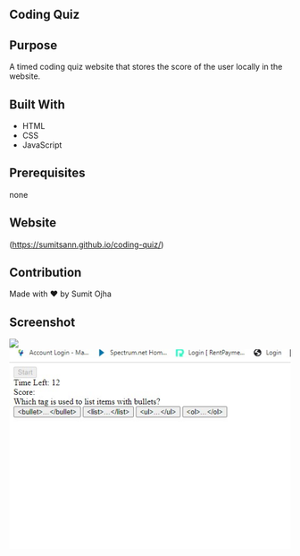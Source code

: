 ## Coding Quiz
## Purpose
A timed coding quiz website that stores the score of the user locally in the website.

## Built With
* HTML
* CSS
* JavaScript

## Prerequisites
none

## Website
(https://sumitsann.github.io/coding-quiz/)

## Contribution
Made with ❤️ by Sumit Ojha

## Screenshot
![](/asstes/images/screenshot-1.jpg)
![](/assets/images/screenshot-2.jpg)
